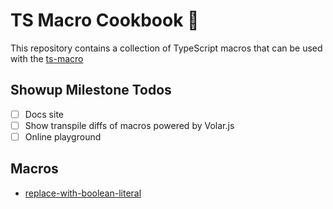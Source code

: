 # TS Macro Cookbook 🍳

This repository contains a collection of TypeScript macros that can be used with the [ts-macro](https://github.com/ts-macro/ts-macro)

## Showup Milestone Todos

- [ ] Docs site
- [ ] Show transpile diffs of macros powered by Volar.js
- [ ] Online playground

## Macros

- [replace-with-boolean-literal](./packages/replace-with-boolean-literal)
